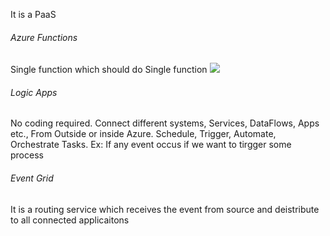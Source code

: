 It is a PaaS

###### Azure Functions
Single function which should do Single function
![](../../../RefImagesPrivate/Azure/AppFunctionCreateUI.jpeg)

###### Logic Apps
No coding required. Connect different systems, Services, DataFlows, Apps etc., From Outside or inside Azure.
Schedule, Trigger, Automate, Orchestrate Tasks.
Ex: If any event occus if we want to tirgger some process

###### Event Grid
It is a routing service which receives the event from source and deistribute to all connected applicaitons
